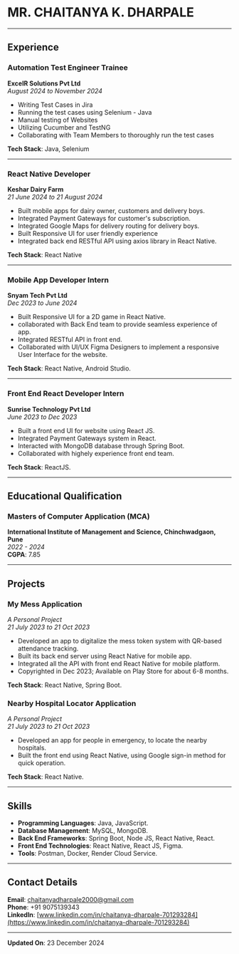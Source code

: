 # MR. CHAITANYA K. DHARPALE
                                                             

---

## Experience

### **Automation Test Engineer Trainee**  
**ExcelR Solutions Pvt Ltd**  
*August 2024 to November 2024*
- Writing Test Cases in Jira
- Running the test cases using Selenium - Java
- Manual testing of Websites
- Utilizing Cucumber and TestNG
- Collaborating with Team Members to thoroughly run the test cases

**Tech Stack**: Java, Selenium

---

### **React Native Developer**  
**Keshar Dairy Farm**  
*21 June 2024 to 21 August 2024*
- Built mobile apps for dairy owner, customers and delivery boys.
- Integrated Payment Gateways for customer's subscription.
- Integrated Google Maps for delivery routing for delivery boys.
- Built Responsive UI for user friendly experience
- Integrated back end RESTful API using axios library in React Native.

**Tech Stack**: React Native

---

### **Mobile App Developer Intern**  
**Snyam Tech Pvt Ltd**  
*Dec 2023 to June 2024*
- Built Responsive UI for a 2D game in React Native.
- collaborated with Back End team to provide seamless experience of app.
- Integrated RESTful API in front end.
- Collaborated with UI/UX Figma Designers to implement a responsive User Interface for the website.

**Tech Stack**: React Native, Android Studio.

---

### **Front End React Developer Intern**  
**Sunrise Technology Pvt Ltd**  
*June 2023 to Dec 2023*
- Built a front end UI for website using React JS.
- Integrated Payment Gateways system in React.
- Interacted with MongoDB database through Spring Boot.
- Collaborated with highely experience front end team.

**Tech Stack**: ReactJS.

---

## Educational Qualification

### **Masters of Computer Application (MCA)**  
**International Institute of Management and Science, Chinchwadgaon, Pune**  
*2022 - 2024*  
**CGPA**: 7.85

---

## Projects

### **My Mess Application**  
*A Personal Project*  
*21 July 2023 to 21 Oct 2023*
- Developed an app to digitalize the mess token system with QR-based attendance tracking.
- Built its back end server using React Native for mobile app.
- Integrated all the API with front end React Native for mobile platform.
- Copyrighted in Dec 2023; Available on Play Store for about 6-8 months.

**Tech Stack**: React Native, Spring Boot.

### **Nearby Hospital Locator Application**  
*A Personal Project*  
*21 July 2023 to 21 Oct 2023*
- Developed an app for people in emergency, to locate the nearby hospitals.
- Built the front end using React Native, using Google sign-in method for quick operation.

**Tech Stack**: React Native.

---

## Skills
- **Programming Languages**: Java, JavaScript.
- **Database Management**: MySQL, MongoDB.
- **Back End Frameworks**: Spring Boot, Node JS, React Native, React.
- **Front End Technologies**: React Native, React JS, Figma.
- **Tools**: Postman, Docker, Render Cloud Service.

---

## Contact Details
**Email**: [chaitanyadharpale2000@gmail.com](mailto:chaitanyadharpale2000@gmail.com)  
**Phone**: +91 9075139343  
**LinkedIn**: [www.linkedin.com/in/chaitanya-dharpale-701293284](https://www.linkedin.com/in/chaitanya-dharpale-701293284)

---

**Updated On**: 23 December 2024
